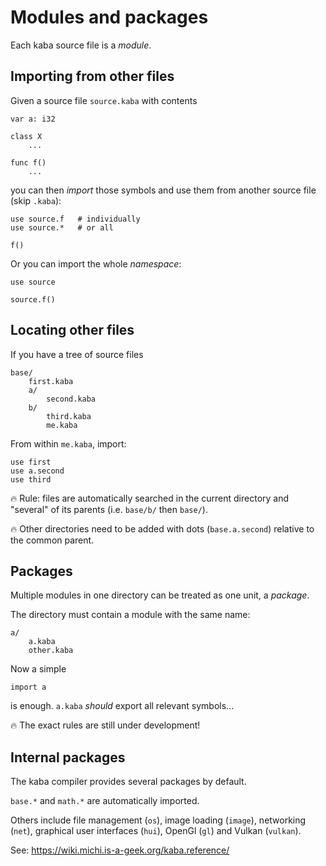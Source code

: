 # Modules and packages

Each kaba source file is a _module_.

## Importing from other files

Given a source file `source.kaba` with contents
```kaba
var a: i32

class X
    ...

func f()
    ...
```
you can then _import_ those symbols and use them from another source file (skip `.kaba`):
```kaba
use source.f   # individually
use source.*   # or all

f()
```

Or you can import the whole _namespace_:
```kaba
use source

source.f()
```

## Locating other files

If you have a tree of source files
```
base/
    first.kaba
    a/
        second.kaba
    b/
        third.kaba
        me.kaba
```

From within `me.kaba`, import:
```kaba
use first
use a.second
use third
```

🔥 Rule: files are automatically searched in the current directory and "several" of its parents (i.e. `base/b/` then `base/`).

🔥 Other directories need to be added with dots (`base.a.second`) relative to the common parent.

## Packages

Multiple modules in one directory can be treated as one unit, a _package_.

The directory must contain a module with the same name:
```
a/
    a.kaba
    other.kaba
```

Now a simple
```kaba
import a
```
is enough. `a.kaba` _should_ export all relevant symbols...

🔥 The exact rules are still under development!


## Internal packages

The kaba compiler provides several packages by default.

`base.*` and `math.*` are automatically imported.

Others include file management (`os`), image loading (`image`), networking (`net`), graphical user interfaces (`hui`), OpenGl (`gl`) and Vulkan (`vulkan`).

See: https://wiki.michi.is-a-geek.org/kaba.reference/


